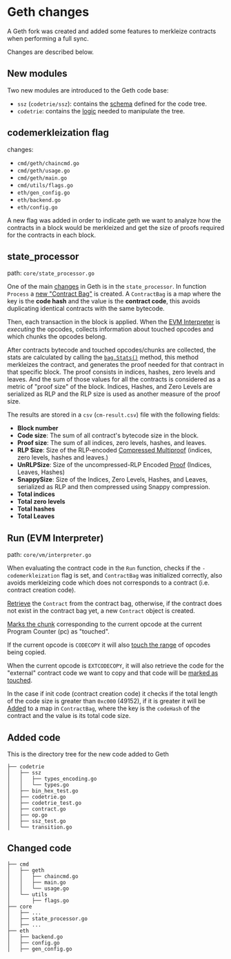 # Geth changes

A Geth fork was created and added some features to merkleize contracts when
performing a full sync.

Changes are described below.

## New modules

Two new modules are introduced to the Geth code base:

- `ssz` (`codetrie/ssz`): contains the [schema](./schema.md) defined for the code tree.
- `codetrie`: contains the [logic](./codetrie.md) needed to manipulate the tree.

## codemerkleization flag

changes: 

* `cmd/geth/chaincmd.go`
* `cmd/geth/usage.go`
* `cmd/geth/main.go`
* `cmd/utils/flags.go`
* `eth/gen_config.go`
* `eth/backend.go`
* `eth/config.go`

A new flag was added in order to indicate geth we want to analyze how the
contracts in a block would be merkleized and get the size of proofs required
for the contracts in each block.

## state_processor

path: `core/state_processor.go`

One of the main [changes](#changed-code) in Geth is in the `state_processor`.
In function `Process` a [new "Contract Bag"](./codetrie.md#newcontractbag) is
created. A `ContractBag` is a map where the key is the **code hash** and the
value is the **contract code**, this avoids duplicating identical contracts
with the same bytecode. 

Then, each transaction in the block is applied. When the [EVM
Interpreter](#run-evm-interpreter) is *executing* the opcodes, collects
information about touched opcodes and which chunks the opcodes belong.

After contracts bytecode and touched opcodes/chunks are collected, the stats
are calculated by calling the
[`bag.Stats()`](./codetrie.md#stats-contractbag-method) method, this method
merkleizes the contract, and generates the proof needed for that contract in
that specific block. The proof consists in indices, hashes, zero levels and
leaves. And the sum of those values for all the contracts is considered as
a metric of "proof size" of the block. Indices, Hashes, and Zero Levels are
serialized as RLP and the RLP size is used as another measure of the proof
size.

The results are stored in a `csv` (`cm-result.csv`) file with the following
fields:

- **Block number**
- **Code size**: The sum of all contract's bytecode size in the block.
- **Proof size**: The sum of all indices, zero levels, hashes, and leaves.
- **RLP Size**: Size of the RLP-encoded [Compressed Multiproof](./fastssz#compressedmultiproof) (indices, zero levels, hashes and leaves.)
- **UnRLPSize**: Size of the uncompressed-RLP Encoded
    [Proof](./fastssz#multiproof) (Indices, Leaves, Hashes) 
- **SnappySize**: Size of the Indices, Zero Levels, Hashes, and Leaves, serialized as RLP and then compressed using Snappy compression.
- **Total indices**
- **Total zero levels**
- **Total hashes**
- **Total Leaves**

## Run (EVM Interpreter)

path: `core/vm/interpreter.go`

When evaluating the contract code in the `Run` function, checks if the
`-codemerkleization` flag is set, and `ContractBag` was initialized correctly,
also avoids merkleizing code which does not corresponds to a contract (i.e.
contract creation code).

[Retrieve](./codetrie.md#get-contractbag-method) the `Contract` from the
contract bag, otherwise, if the contract does not exist in the contract bag
yet, a new `Contract` object is created.

[Marks the chunk](./codetrie.md#touchpc-contract-method) corresponding to the current opcode at the current Program Counter (pc) as "touched".

If the current opcode is `CODECOPY` it will also [touch the
range](./codetrie.md#touchrange-contract-method) of opcodes being copied.

When the current opcode is `EXTCODECOPY`, it will also retrieve the
code for the "external" contract code we want to copy 
and that code will be [marked as touched](./codetrie.md#touchrange-contract-method).

In the case if init code (contract creation code) it checks if the total length
of the code size is greater than `0xc000` (49152), if it is greater it will be
[Added](./codetrie.md#addlargeinit-contractbag-method) to a map in
`ContractBag`, where the key is the `codeHash` of the contract and the value is
its total code size. 


## Added code

This is the directory tree for the new code added to Geth

```
├── codetrie
│   ├── ssz
│   │   ├── types_encoding.go
│   │   └── types.go
│   ├── bin_hex_test.go
│   ├── codetrie.go
│   ├── codetrie_test.go
│   ├── contract.go
│   ├── op.go
│   ├── ssz_test.go
│   └── transition.go
```

## Changed code

```
├── cmd
│   ├── geth
│   │   ├── chaincmd.go
│   │   ├── main.go
│   │   └── usage.go
│   └── utils
│       ├── flags.go
├── core
│   ├── ...
│   ├── state_processor.go
│   ├── ...
├── eth
│   ├── backend.go
│   ├── config.go
│   ├── gen_config.go
```

